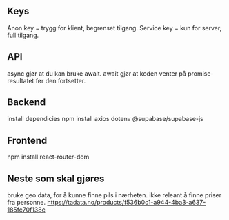 ## Keys
Anon key = trygg for klient, begrenset tilgang.
Service key = kun for server, full tilgang.


## API
async gjør at du kan bruke await.
await gjør at koden venter på promise-resultatet før den fortsetter.


## Backend
install dependicies 
npm install axios dotenv @supabase/supabase-js

## Frontend
npm install react-router-dom


## Neste som skal gjøres
bruke geo data, for å kunne finne pils i nærheten. ikke releant å finne priser fra personne.
https://tadata.no/products/f536b0c1-a944-4ba3-a637-185fc70f138c
